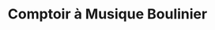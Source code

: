 ---
title: "Comptoir à Musique Boulinier"
url: /fontainebleau/comptoir-a-musique-boulinier/
shop: Musik
---